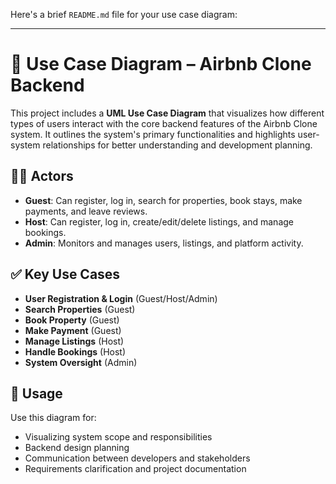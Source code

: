 Here's a brief `README.md` file for your use case diagram:

---

# 📘 Use Case Diagram – Airbnb Clone Backend

This project includes a **UML Use Case Diagram** that visualizes how different types of users interact with the core backend features of the Airbnb Clone system. It outlines the system's primary functionalities and highlights user-system relationships for better understanding and development planning.

## 🧑‍💼 Actors

* **Guest**: Can register, log in, search for properties, book stays, make payments, and leave reviews.
* **Host**: Can register, log in, create/edit/delete listings, and manage bookings.
* **Admin**: Monitors and manages users, listings, and platform activity.

## ✅ Key Use Cases

* **User Registration & Login** (Guest/Host/Admin)
* **Search Properties** (Guest)
* **Book Property** (Guest)
* **Make Payment** (Guest)
* **Manage Listings** (Host)
* **Handle Bookings** (Host)
* **System Oversight** (Admin)


## 🔧 Usage

Use this diagram for:

* Visualizing system scope and responsibilities
* Backend design planning
* Communication between developers and stakeholders
* Requirements clarification and project documentation

